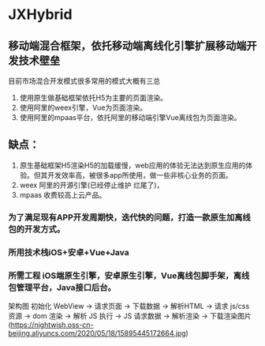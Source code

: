 # JXHybrid
## 移动端混合框架，依托移动端离线化引擎扩展移动端开发技术壁垒
目前市场混合开发模式很多常用的模式大概有三总
1. 使用原生做基础框架依托H5为主要的页面渲染。
2. 使用阿里的weex引擎，Vue为页面渲染。
3. 使用阿里的mpaas平台，依托阿里的移动端引擎Vue离线包为页面渲染。

## 缺点：
1. 原生基础框架H5渲染H5的加载缓慢，web应用的体验无法达到原生应用的体验。但其开发效率高，被很多app所使用，做一些非核心业务的页面。
2. weex 阿里的开源引擎(已经停止维护 烂尾了)，
3. mpaas 收费较高上云产品。

### 为了满足现有APP开发周期快，迭代快的问题，打造一款原生加离线包的开发方式。
### 所用技术栈iOS+安卓+Vue+Java
### 所需工程 iOS端原生引擎，安卓原生引擎，Vue离线包脚手架，离线包管理平台，Java接口后台。

架构图
初始化 WebView -> 请求页面 -> 下载数据 -> 解析HTML -> 请求 js/css 资源 -> dom 渲染 -> 解析 JS 执行 -> JS 请求数据 -> 解析渲染 -> 下载渲染图片
(https://nightwish.oss-cn-beijing.aliyuncs.com/2020/05/18/15895445172664.jpg)

